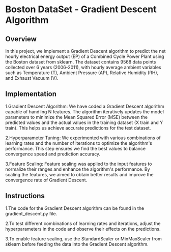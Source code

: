 # Boston DataSet - Gradient Descent Algorithm
## Overview
In this project, we implement a Gradient Descent algorithm to predict the net hourly electrical energy output (EP) of a Combined Cycle Power Plant using the Boston dataset from sklearn. The dataset contains 9568 data points collected over 6 years (2006-2011), with hourly average ambient variables such as Temperature (T), Ambient Pressure (AP), Relative Humidity (RH), and Exhaust Vacuum (V).

## Implementation
1.Gradient Descent Algorithm:
We have coded a Gradient Descent algorithm capable of handling N features. The algorithm iteratively updates the model parameters to minimize the Mean Squared Error (MSE) between the predicted values and the actual values in the training dataset (X train and Y train). This helps us achieve accurate predictions for the test dataset.

2.Hyperparameter Tuning:
We experimented with various combinations of learning rates and the number of iterations to optimize the algorithm's performance. This step ensures we find the best values to balance convergence speed and prediction accuracy.

3.Feature Scaling:
Feature scaling was applied to the input features to normalize their ranges and enhance the algorithm's performance. By scaling the features, we aimed to obtain better results and improve the convergence rate of Gradient Descent.

## Instructions
1.The code for the Gradient Descent algorithm can be found in the gradient_descent.py file.

2.To test different combinations of learning rates and iterations, adjust the hyperparameters in the code and observe their effects on the predictions.

3.To enable feature scaling, use the StandardScaler or MinMaxScaler from sklearn before feeding the data into the Gradient Descent algorithm.
